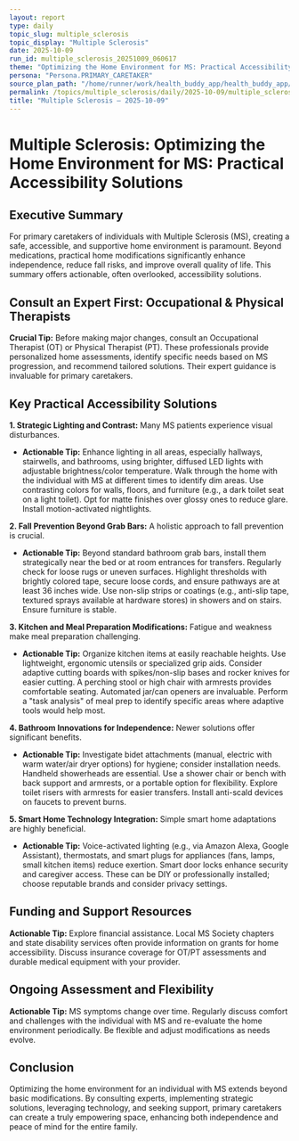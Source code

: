```yaml
---
layout: report
type: daily
topic_slug: multiple_sclerosis
topic_display: "Multiple Sclerosis"
date: 2025-10-09
run_id: multiple_sclerosis_20251009_060617
theme: "Optimizing the Home Environment for MS: Practical Accessibility Solutions"
persona: "Persona.PRIMARY_CARETAKER"
source_plan_path: "/home/runner/work/health_buddy_app/health_buddy_app/.results/multiple_sclerosis/weekly_plan/2025-10-06/plan.json"
permalink: /topics/multiple_sclerosis/daily/2025-10-09/multiple_sclerosis_20251009_060617/
title: "Multiple Sclerosis — 2025-10-09"
---
```


# Multiple Sclerosis: Optimizing the Home Environment for MS: Practical Accessibility Solutions

## Executive Summary
For primary caretakers of individuals with Multiple Sclerosis (MS), creating a safe, accessible, and supportive home environment is paramount. Beyond medications, practical home modifications significantly enhance independence, reduce fall risks, and improve overall quality of life. This summary offers actionable, often overlooked, accessibility solutions.

## Consult an Expert First: Occupational & Physical Therapists
**Crucial Tip:** Before making major changes, consult an Occupational Therapist (OT) or Physical Therapist (PT). These professionals provide personalized home assessments, identify specific needs based on MS progression, and recommend tailored solutions. Their expert guidance is invaluable for primary caretakers.

## Key Practical Accessibility Solutions

**1. Strategic Lighting and Contrast:**
Many MS patients experience visual disturbances.
*   **Actionable Tip:** Enhance lighting in all areas, especially hallways, stairwells, and bathrooms, using brighter, diffused LED lights with adjustable brightness/color temperature. Walk through the home with the individual with MS at different times to identify dim areas. Use contrasting colors for walls, floors, and furniture (e.g., a dark toilet seat on a light toilet). Opt for matte finishes over glossy ones to reduce glare. Install motion-activated nightlights.

**2. Fall Prevention Beyond Grab Bars:**
A holistic approach to fall prevention is crucial.
*   **Actionable Tip:** Beyond standard bathroom grab bars, install them strategically near the bed or at room entrances for transfers. Regularly check for loose rugs or uneven surfaces. Highlight thresholds with brightly colored tape, secure loose cords, and ensure pathways are at least 36 inches wide. Use non-slip strips or coatings (e.g., anti-slip tape, textured sprays available at hardware stores) in showers and on stairs. Ensure furniture is stable.

**3. Kitchen and Meal Preparation Modifications:**
Fatigue and weakness make meal preparation challenging.
*   **Actionable Tip:** Organize kitchen items at easily reachable heights. Use lightweight, ergonomic utensils or specialized grip aids. Consider adaptive cutting boards with spikes/non-slip bases and rocker knives for easier cutting. A perching stool or high chair with armrests provides comfortable seating. Automated jar/can openers are invaluable. Perform a "task analysis" of meal prep to identify specific areas where adaptive tools would help most.

**4. Bathroom Innovations for Independence:**
Newer solutions offer significant benefits.
*   **Actionable Tip:** Investigate bidet attachments (manual, electric with warm water/air dryer options) for hygiene; consider installation needs. Handheld showerheads are essential. Use a shower chair or bench with back support and armrests, or a portable option for flexibility. Explore toilet risers with armrests for easier transfers. Install anti-scald devices on faucets to prevent burns.

**5. Smart Home Technology Integration:**
Simple smart home adaptations are highly beneficial.
*   **Actionable Tip:** Voice-activated lighting (e.g., via Amazon Alexa, Google Assistant), thermostats, and smart plugs for appliances (fans, lamps, small kitchen items) reduce exertion. Smart door locks enhance security and caregiver access. These can be DIY or professionally installed; choose reputable brands and consider privacy settings.

## Funding and Support Resources
**Actionable Tip:** Explore financial assistance. Local MS Society chapters and state disability services often provide information on grants for home accessibility. Discuss insurance coverage for OT/PT assessments and durable medical equipment with your provider.

## Ongoing Assessment and Flexibility
**Actionable Tip:** MS symptoms change over time. Regularly discuss comfort and challenges with the individual with MS and re-evaluate the home environment periodically. Be flexible and adjust modifications as needs evolve.

## Conclusion
Optimizing the home environment for an individual with MS extends beyond basic modifications. By consulting experts, implementing strategic solutions, leveraging technology, and seeking support, primary caretakers can create a truly empowering space, enhancing both independence and peace of mind for the entire family.
